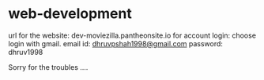 # web-development
url for the website: dev-moviezilla.pantheonsite.io
for account login:
choose login with gmail.
email id: dhruvpshah1998@gmail.com
password: dhruv1998



Sorry for the troubles ....
